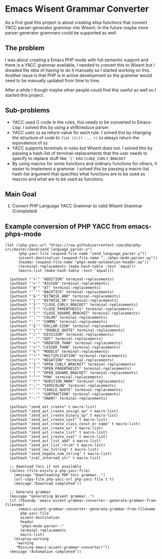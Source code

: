 # Emacs Wisent Grammar Converter

As a first goal this project is about creating elisp functions that convert YACC parser-generator grammar into Wisent. In the future maybe more parser generator grammars could be supported as well.

## The problem

I was about creating a Emacs PHP mode with full semantic support and there is a YACC grammar available, I needed to convert this to Wisent but I dreaded the idea of having to do it manually so I started working on this. Another issue is that PHP is in active development so the grammar would need to be manually updated from time to time.

After a while I though maybe other people could find this useful as well so I started this project.

## Sub-problems

* YACC used C-code in the rules, this needs to be converted to Emacs-Lisp. I solved this by using a shift/reduce parser.
* YACC uses `$$` as return-value for each rule. I solved this by changing the structure of code to `(let ((r)) ... r)` to always return the equivalence of `$$`
* YACC supports terminals in rules but Wisent does not. I solved this by passing a hash-list of terminal-replacements that the user needs to specify to replace stuff like `'}'` into `CLOSE_CURLY_BRACKET`
* By using macros for some functions and ordinary functions for others, it easier to implement a grammar. I solved this by passing a macro-list hash-list argument that specifies what functions are to be used as macros and what are to be used as functions.

## Main Goal

1. Convert PHP Language YACC Grammar to valid Wisent Grammar (Completed)

## Example conversion of PHP YACC from emacs-phps-mode

``` emacs-lisp
(let ((php-yacc-url "https://raw.githubusercontent.com/php/php-src/master/Zend/zend_language_parser.y")
      (php-yacc-file (expand-file-name "zend_language_parser.y"))
      (wisent-destination (expand-file-name "../phps-mode-parser.wy"))
      (header (expand-file-name "phps-mode-automation-header.wy"))
      (terminal-replacements (make-hash-table :test 'equal))
      (macro-list (make-hash-table :test 'equal)))

  (puthash "'+'" "ADDITION" terminal-replacements)
  (puthash "'='" "ASSIGN" terminal-replacements)
  (puthash "'@'" "AT" terminal-replacements)
  (puthash "'`'" "BACKTICK" terminal-replacements)
  (puthash "'&'" "BITWISE_AND" terminal-replacements)
  (puthash "'|'" "BITWISE_OR" terminal-replacements)
  (puthash "'}'" "CLOSE_CURLY_BRACKET" terminal-replacements)
  (puthash "')'" "CLOSE_PARENTHESIS" terminal-replacements)
  (puthash "']'" "CLOSE_SQUARE_BRACKET" terminal-replacements)
  (puthash "':'" "COLON" terminal-replacements)
  (puthash "','" "COMMA" terminal-replacements)
  (puthash "'$'" "DOLLAR_SIGN" terminal-replacements)
  (puthash "'\"'" "DOUBLE_QUOTE" terminal-replacements)
  (puthash "'/'" "DIVISION" terminal-replacements)
  (puthash "'.'" "DOT" terminal-replacements)
  (puthash "'>'" "GREATER_THAN" terminal-replacements)
  (puthash "'<'" "LESSER_THAN" terminal-replacements)
  (puthash "'%'" "MODULO" terminal-replacements)
  (puthash "'*'" "MULTIPLICATION" terminal-replacements)
  (puthash "'!'" "NEGATION" terminal-replacements)
  (puthash "'{'" "OPEN_CURLY_BRACKET" terminal-replacements)
  (puthash "'('" "OPEN_PARENTHESIS" terminal-replacements)
  (puthash "'['" "OPEN_SQUARE_BRACKET" terminal-replacements)
  (puthash "'^'" "POW" terminal-replacements)
  (puthash "'?'" "QUESTION_MARK" terminal-replacements)
  (puthash "';'" "SEMICOLON" terminal-replacements)
  (puthash "'''" "SINGLE_QUOTE" terminal-replacements)
  (puthash "'-'" "SUBTRACTION" terminal-replacements)
  (puthash "'~'" "UNARY" terminal-replacements)

  (puthash "zend_ast_create" t macro-list)
  (puthash "zend_ast_create_assign_op" t macro-list)
  (puthash "zend_ast_create_binary_op" t macro-list)
  (puthash "zend_ast_create_cast" t macro-list)
  (puthash "zend_ast_create_class_const_or_name" t macro-list)
  (puthash "zend_ast_create_ex" t macro-list)
  (puthash "zend_ast_create_list" t macro-list)
  (puthash "zend_ast_create_zval" t macro-list)
  (puthash "zend_ast_list_add" t macro-list)
  (puthash "zend_ast_list_rtrim" t macro-list)
  (puthash "zend_lex_tstring" t macro-list)
  (puthash "zend_negate_num_string" t macro-list)
  (puthash "zval_interned_str" t macro-list)

  ;; download Yacc if not available
  (unless (file-exists-p php-yacc-file)
    (message "Downloading PHP Yacc grammar..")
    (url-copy-file php-yacc-url php-yacc-file t t)
    (message "Download completed"))

  ;; Generate grammar
  (message "Generating Wisent grammar..")
  (if (fboundp 'emacs-wisent-grammar-converter--generate-grammar-from-filename)
      (emacs-wisent-grammar-converter--generate-grammar-from-filename
       php-yacc-file
       wisent-destination
       header
       "phps-mode-parser--"
       terminal-replacements
       macro-list)
    (display-warning
     'warning
     "Missing emacs-wisent-grammar-converter!"))
  (message "Automation completed"))
```


